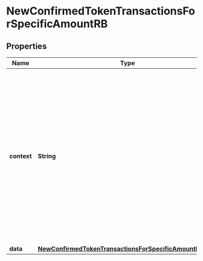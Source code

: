 

# NewConfirmedTokenTransactionsForSpecificAmountRB


## Properties

| Name | Type | Description | Notes |
|------------ | ------------- | ------------- | -------------|
|**context** | **String** | In batch situations the user can use the context to correlate responses with requests. This property is present regardless of whether the response was successful or returned as an error. &#x60;context&#x60; is specified by the user. |  [optional] |
|**data** | [**NewConfirmedTokenTransactionsForSpecificAmountRBData**](NewConfirmedTokenTransactionsForSpecificAmountRBData.md) |  |  |




